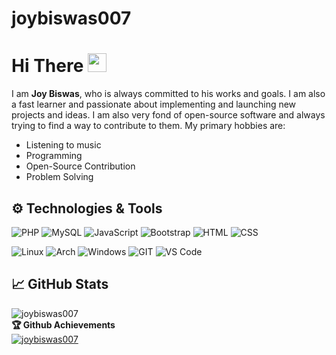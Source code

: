 # joybiswas007

<!--
**joybiswas007/joybiswas007** is a ✨ _special_ ✨ repository because its `README.md` (this file) appears on your GitHub profile.

Here are some ideas to get you started:

- 🔭 I’m currently working on ...
- 🌱 I’m currently learning ...
- 👯 I’m looking to collaborate on ...
- 🤔 I’m looking for help with ...
- 💬 Ask me about ...
- 📫 How to reach me: ...
- 😄 Pronouns: ...
- ⚡ Fun fact: ...
-->
# Hi There <img src="https://i.imgur.com/GNz3qCl.gif" width="30px">
I am **Joy Biswas**, who is always committed to his works and goals. I am also a fast learner and passionate about implementing and launching new projects and ideas. I am also very fond of open-source software and always trying to find a way to contribute to them.
My primary hobbies are:
- Listening to music
- Programming
- Open-Source Contribution
- Problem Solving

## ⚙️ Technologies & Tools
![PHP](https://img.shields.io/badge/php-%777BB4.svg?style=for-the-badge&logo=php&logoColor=white&color=777BB4)
![MySQL](https://img.shields.io/badge/mysql-%4479A1.svg?style=for-the-badge&logo=mysql&logoColor=white&color=4479A1)
![JavaScript](https://img.shields.io/badge/javascript-%23323330.svg?style=for-the-badge&logo=javascript&logoColor=%23F7DF1E)
![Bootstrap](https://img.shields.io/badge/Bootstrap-563D7C?style=for-the-badge&logo=bootstrap&logoColor=white)
![HTML](https://img.shields.io/badge/html5-%3776AB.svg?style=for-the-badge&logo=html5&logoColor=white&color=E34F26)
![CSS](https://img.shields.io/badge/css3-%1572B6.svg?style=for-the-badge&logo=css3&logoColor=white&color=1572B6)

![Linux](https://img.shields.io/badge/linux-%FCC624.svg?style=for-the-badge&logo=linux&logoColor=black&color=FCC624)
![Arch](https://img.shields.io/badge/Arch%20Linux-1793D1?logo=arch-linux&logoColor=fff&style=for-the-badge)
![Windows](https://img.shields.io/badge/Windows-0078D6.svg?style=for-the-badge&logo=windows&logoColor=black&color=0078D6)
![GIT](https://img.shields.io/badge/git-%3776AB.svg?style=for-the-badge&logo=git&logoColor=white&color=F05032)
![VS Code](https://img.shields.io/badge/VS%20Code-007ACC.svg?style=for-the-badge&logo=visual%20studio%20code&logoColor=white&color=007ACC)


## &#x1f4c8; GitHub Stats
<img src="https://github-readme-streak-stats.herokuapp.com/?user=joybiswas007&theme=black-ice&hide_border=true&stroke=0000&background=0D1117&ring=e05397&fire=e05397&currStreakLabel=e05397" alt="joybiswas007" />

<summary><b>🏆 Github Achievements</b></summary>
<a href="https://github.com/joybiswas007"><img src="https://github-profile-trophy.vercel.app/?username=joybiswas007&margin-w=5&theme=radical" alt="joybiswas007" /></a>

<br>
